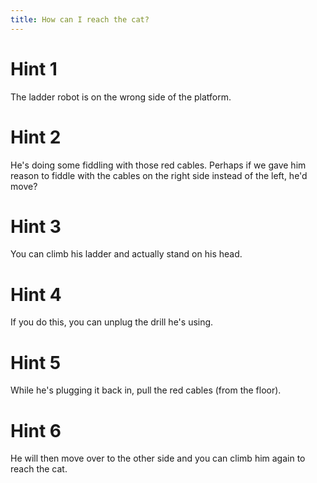 ```yaml
---
title: How can I reach the cat?
---
```

# Hint 1
The ladder robot is on the wrong side of the platform.

# Hint 2
He's doing some fiddling with those red cables. Perhaps if we gave him reason to fiddle with the cables on the right side instead of the left, he'd move?

# Hint 3
You can climb his ladder and actually stand on his head.

# Hint 4
If you do this, you can unplug the drill he's using.

# Hint 5
While he's plugging it back in, pull the red cables (from the floor).

# Hint 6
He will then move over to the other side and you can climb him again to reach the cat.

